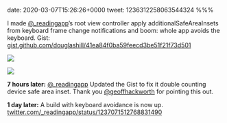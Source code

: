 date: 2020-03-07T15:26:26+0000
tweet: 1236312258063544324
%%%

I made [@_readingapp](https://twitter.com/_readingapp)’s root view controller apply additionalSafeAreaInsets from keyboard frame change notifications and boom: whole app avoids the keyboard. Gist: [gist.github.com/douglashill/41ea84f0ba59feecd3be51f21f73d501](https://gist.github.com/douglashill/41ea84f0ba59feecd3be51f21f73d501)

![](EShDbeVWsAEWU8I.jpg)

![](EShDbh9X0AEx8d6.jpg)

**7 hours later:** [@_readingapp](https://twitter.com/_readingapp) Updated the Gist to fix it double counting device safe area inset. Thank you [@geoffhackworth](https://twitter.com/geoffhackworth) for pointing this out.

**1 day later:** A build with keyboard avoidance is now up. [twitter.com/\_readingapp/status/1237071512768831490](https://twitter.com/_readingapp/status/1237071512768831490)
